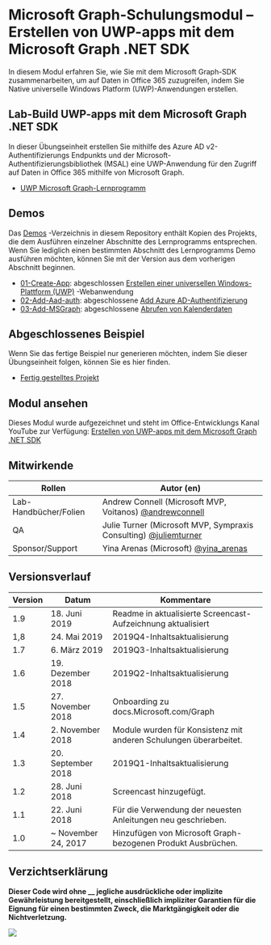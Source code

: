 # <a name="microsoft-graph-training-module---build-uwp-apps-with-the-microsoft-graph-net-sdk"></a>Microsoft Graph-Schulungsmodul – Erstellen von UWP-apps mit dem Microsoft Graph .NET SDK

In diesem Modul erfahren Sie, wie Sie mit dem Microsoft Graph-SDK zusammenarbeiten, um auf Daten in Office 365 zuzugreifen, indem Sie Native universelle Windows Platform (UWP)-Anwendungen erstellen.

## <a name="lab---build-uwp-apps-with-the-microsoft-graph-net-sdk"></a>Lab-Build UWP-apps mit dem Microsoft Graph .NET SDK

In dieser Übungseinheit erstellen Sie mithilfe des Azure AD v2-Authentifizierungs Endpunkts und der Microsoft-Authentifizierungsbibliothek (MSAL) eine UWP-Anwendung für den Zugriff auf Daten in Office 365 mithilfe von Microsoft Graph.

- [UWP Microsoft Graph-Lernprogramm](https://docs.microsoft.com/graph/tutorials/uwp)

## <a name="demos"></a>Demos

Das [Demos](./Demos) -Verzeichnis in diesem Repository enthält Kopien des Projekts, die dem Ausführen einzelner Abschnitte des Lernprogramms entsprechen. Wenn Sie lediglich einen bestimmten Abschnitt des Lernprogramms Demo ausführen möchten, können Sie mit der Version aus dem vorherigen Abschnitt beginnen.

- [01-Create-App](Demos/01-create-app): abgeschlossen [Erstellen einer universellen Windows-Plattform (UWP)](https://docs.microsoft.com/graph/tutorials/uwp?tutorial-step=1) -Webanwendung
- [02-Add-Aad-auth](Demos/02-add-aad-auth): abgeschlossene [Add Azure AD-Authentifizierung](https://docs.microsoft.com/graph/tutorials/uwp?tutorial-step=3)
- [03-Add-MSGraph](Demos/03-add-msgraph): abgeschlossene [Abrufen von Kalenderdaten](https://docs.microsoft.com/graph/tutorials/uwp?tutorial-step=4)

## <a name="completed-sample"></a>Abgeschlossenes Beispiel

Wenn Sie das fertige Beispiel nur generieren möchten, indem Sie dieser Übungseinheit folgen, können Sie es hier finden.

- [Fertig gestelltes Projekt](Demos/03-add-msgraph)

## <a name="watch-the-module"></a>Modul ansehen

Dieses Modul wurde aufgezeichnet und steht im Office-Entwicklungs Kanal YouTube zur Verfügung: [Erstellen von UWP-apps mit dem Microsoft Graph .NET SDK](https://youtu.be/oBYCBxkWMRA)

## <a name="contributors"></a>Mitwirkende

|        Rollen         |                                           Autor (en)                                           |
| -------------------- | --------------------------------------------------------------------------------------------- |
| Lab-Handbücher/Folien | Andrew Connell (Microsoft MVP, Voitanos) [@andrewconnell](//github.com/andrewconnell)         |
| QA                   | Julie Turner (Microsoft MVP, Sympraxis Consulting) [@juliemturner](//github.com/juliemturner) |
| Sponsor/Support    | Yina Arenas (Microsoft) [@yina_arenas](//github.com//github.com/yina_arenas)                  |

## <a name="version-history"></a>Versionsverlauf

| Version |        Datum        |                       Kommentare                       |
| ------- | ------------------ | ---------------------------------------------------- |
| 1.9     | 18. Juni 2019      | Readme in aktualisierte Screencast-Aufzeichnung aktualisiert     |
| 1,8     | 24. Mai 2019       | 2019Q4-Inhaltsaktualisierung                               |
| 1.7     | 6. März 2019      | 2019Q3-Inhaltsaktualisierung                               |
| 1.6     | 19. Dezember 2018  | 2019Q2-Inhaltsaktualisierung                               |
| 1.5     | 27. November 2018  | Onboarding zu docs.Microsoft.com/Graph                |
| 1.4     | 2. November 2018   | Module wurden für Konsistenz mit anderen Schulungen überarbeitet. |
| 1.3     | 20. September 2018 | 2019Q1-Inhaltsaktualisierung                               |
| 1.2     | 28. Juni 2018      | Screencast hinzugefügt.                                    |
| 1.1     | 22. Juni 2018      | Für die Verwendung der neuesten Anleitungen neu geschrieben.                    |
| 1.0     | ~ November 24, 2017 | Hinzufügen von Microsoft Graph-bezogenen Produkt Ausbrüchen.       |

## <a name="disclaimer"></a>Verzichtserklärung

**Dieser Code wird ohne __ jegliche ausdrückliche oder implizite Gewährleistung bereitgestellt, einschließlich impliziter Garantien für die Eignung für einen bestimmten Zweck, die Marktgängigkeit oder die Nichtverletzung.**

<!-- markdownlint-disable MD033 -->
<img src="https://telemetry.sharepointpnp.com/msgraph-training-uwp" />
